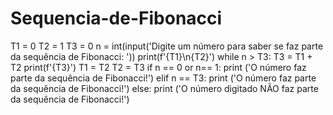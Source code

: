 # Sequencia-de-Fibonacci
T1 = 0
T2 = 1
T3 = 0
n = int(input('Digite um número para saber se faz parte da sequência de Fibonacci: '))
print(f'{T1}\n{T2}')
while n > T3:
    T3 = T1 + T2
    print(f'{T3}')
    T1 = T2
    T2 = T3
if n == 0 or n== 1:
    print ('O número faz parte da sequência de Fibonacci!')
elif n == T3:
    print ('O número faz parte da sequência de Fibonacci!')
else:
    print ('O número digitado NÃO faz parte da sequência de Fibonacci!')
